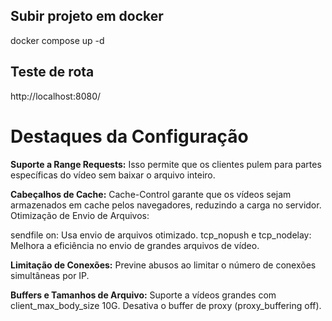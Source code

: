 ## Subir projeto em docker
docker compose up -d


## Teste de rota
http://localhost:8080/


# Destaques da Configuração

**Suporte a Range Requests:**
Isso permite que os clientes pulem para partes específicas do vídeo sem baixar o arquivo inteiro.

**Cabeçalhos de Cache:**
Cache-Control garante que os vídeos sejam armazenados em cache pelos navegadores, reduzindo a carga no servidor.
Otimização de Envio de Arquivos:

sendfile on: Usa envio de arquivos otimizado.
tcp_nopush e tcp_nodelay: Melhora a eficiência no envio de grandes arquivos de vídeo.

**Limitação de Conexões:**
Previne abusos ao limitar o número de conexões simultâneas por IP.

**Buffers e Tamanhos de Arquivo:**
Suporte a vídeos grandes com client_max_body_size 10G.
Desativa o buffer de proxy (proxy_buffering off).